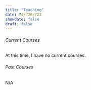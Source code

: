 ```yaml
---
title: "Teaching"
date: ?4/?26/?23
showdate: false
draft: false
---
```



###### Current Courses

At this time, I have no current courses.

###### Past Courses

N/A